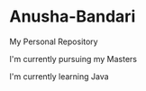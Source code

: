 # Anusha-Bandari
My Personal Repository

I'm currently pursuing my Masters

I'm currently learning Java
